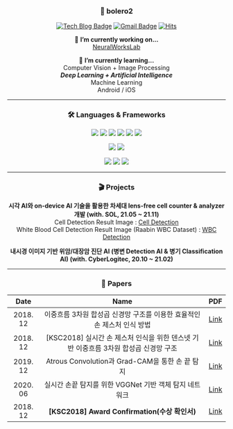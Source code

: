 <div align=center>

  ### 🧐 bolero2

  [![Tech Blog Badge](http://img.shields.io/badge/Tech-Blog-20c997?style=flat-square&logo=Velog&link=https://velog.io/@bolero2)](https://velog.io/@bolero2) [![Gmail Badge](https://img.shields.io/badge/Gmail-d14836?style=flat-square&logo=Gmail&logoColor=white&link=mailto:sheocjf1025@gmail.com)](mailto:sheocjf1025@gmail.com) [![Hits](https://hits.seeyoufarm.com/api/count/incr/badge.svg?url=https%3A%2F%2Fgithub.com%2Fbolero2%2Fhit-counter&count_bg=%2379C83D&title_bg=%23555555&icon=&icon_color=%23E7E7E7&title=hits&edge_flat=false)](https://hits.seeyoufarm.com)

  🔭 **I’m currently working on...**  
  [NeuralWorksLab](https://neuralworks.io)  

  🌱 **I’m currently learning...**  
    Computer Vision + Image Processing  
    _**Deep Learning + Artificial Intelligence**_  
    Machine Learning  
    Android / iOS  

  -----
  
  ### 🛠 Languages & Frameworks
  <img src="https://img.shields.io/badge/c-A8B9CC?style=for-the-badge&logo=c&logoColor=white"> <img src="https://img.shields.io/badge/c++-00599C?style=for-the-badge&logo=c++&logoColor=white"> <img src="https://img.shields.io/badge/python-3776AB?style=for-the-badge&logo=python&logoColor=white"> <img src="https://img.shields.io/badge/java-007396?style=for-the-badge&logo=java&logoColor=white"> <img src="https://img.shields.io/badge/C Sharp-239120?style=for-the-badge&logo=C Sharp&logoColor=white"> <img src="https://img.shields.io/badge/AssemblyScript-007AAC?style=for-the-badge&logo=AssemblyScript&logoColor=white"> 

  <img src="https://img.shields.io/badge/Android-3DDC84?style=for-the-badge&logo=Android&logoColor=white"/> <img src="https://img.shields.io/badge/Unity-FFFFFF?style=for-the-badge&logoColor=white"> 

  <img src="https://img.shields.io/badge/pytorch-EE4C2C?style=for-the-badge&logo=pytorch&logoColor=white"> <img src="https://img.shields.io/badge/tensorflow-FF6F00?style=for-the-badge&logo=tensorflow&logoColor=white"> <img src="https://img.shields.io/badge/mxnet-3B86BF?style=for-the-badge&logo=mxnet&logoColor=white">
  
  -----

  ### 🎬 Projects
  **시각 AI와 on-device AI 기술을 활용한 차세대 lens-free cell counter & analyzer 개발 (with. SOL, 21.05 ~ 21.11)**  
    Cell Detection Result Image : [Cell Detection](https://github.com/bolero2/bolero2/blob/main/images/cellcounter-1.jpg)  
    White Blood Cell Detection Result Image (Raabin WBC Dataset) : [WBC Detection](https://github.com/bolero2/bolero2/blob/main/images/wbc-1.jpg)  

  **내시경 이미지 기반 위암/대장암 진단 AI (병변 Detection AI & 병기 Classification AI) (with. CyberLogitec, 20.10 ~ 21.02)**
  
  -----

  ### 📖 Papers
  |Date|Name|PDF|
  |:-----------:|:-----------:|:-----------:|
  |2018. 12|이중흐름 3차원 합성곱 신경망 구조를 이용한 효율적인 손 제스처 인식 방법|[Link](https://github.com/bolero2/bolero2/blob/main/papers/%5B2018.12%5D%20이중흐름%203차원%20합성곱%20신경망%20구조를%20이용한%20효율적인%20손%20제스처%20인식%20방법.pdf)|
  |2018. 12|[KSC2018] 실시간 손 제스처 인식을 위한 덴스넷 기반 이중흐름 3차원 합성곱 신경망 구조|[Link](https://github.com/bolero2/bolero2/blob/main/papers/%5BKSC2018%5D%20실시간%20손%20제스처%20인식을%20위한%20덴스넷%20기반%20이중흐름%203차원%20합성곱%20신경망%20구조.pdf)|
  |2019. 12|Atrous Convolution과 Grad-CAM을 통한 손 끝 탐지|[Link](https://github.com/bolero2/bolero2/blob/main/papers/%5B2019.12%5D%20Atrous%20Convolution과%20Grad-CAM을%20통한%20손%20끝%20탐지.pdf)|
  |2020. 06|실시간 손끝 탐지를 위한 VGGNet 기반 객체 탐지 네트워크|[Link](https://github.com/bolero2/bolero2/blob/main/papers/%5B2020.06%5D%20실시간%20손끝%20탐지를%20위한%20VGGNet%20기반%20객체%20탐지%20네트워크.pdf)|
  |2018. 12|**[KSC2018] Award Confirmation(수상 확인서)**|[Link](https://github.com/bolero2/bolero2/blob/main/papers/Award_confirmation_KSC2018_20190215.pdf)|


  <!--
  **bolero2/bolero2** is a ✨ _special_ ✨ repository because its `README.md` (this file) appears on your GitHub profile.

  Here are some ideas to get you started:

  - 👯 I’m looking to collaborate on ...
  - 🤔 I’m looking for help with ...
  - 💬 Ask me about ...
  - 📫 How to reach me: ...
  - 😄 Pronouns: ...
  - ⚡ Fun fact: ...
  -->
</div>
